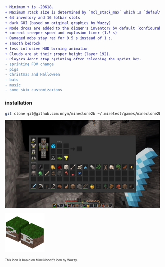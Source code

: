 ```diff
+ Minimum y is -20618.
+ Maximum stack size is determined by `mcl_stack_max` which is `default_stack_max` by default.
+ 64 inventory and 16 hotbar slots
+ dark GUI (based on original graphics by Wuzzy)
+ Node drops are added to the digger's inventory by default (configurable by `mcl_add_drops`).
+ correct creeper speed and explosion timer (1.5 s)
+ Damaged mobs stay red for 0.5 s instead of 1 s.
+ smooth bedrock
+ less intrusive HUD burning animation
+ Clouds are at their proper height (layer 192).
+ Players don't stop sprinting after releasing the sprint key.
- sprinting FOV change
- pigs
- Christmas and Halloween
- bats
- music
- some skin customizations
```

### installation
```sh
git clone git@github.com:nnym/mineclone2b ~/.minetest/games/mineclone2b
```

![](inventory.png)

![](menu/icon.png)

<sub><sup>This icon is based on MineClone2's icon by Wuzzy.</sub></sup>
